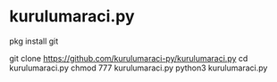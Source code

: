 # kurulumaraci.py
pkg install git 


git clone https://github.com/kurulumaraci-py/kurulumaraci.py 
cd kurulumaraci.py 
chmod 777 kurulumaraci.py 
python3 kurulumaraci.py
